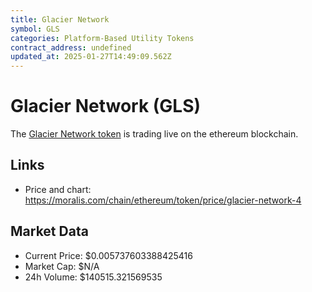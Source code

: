 ```yaml
---
title: Glacier Network
symbol: GLS
categories: Platform-Based Utility Tokens
contract_address: undefined
updated_at: 2025-01-27T14:49:09.562Z
---
```


# Glacier Network (GLS)
The [Glacier Network token](https://moralis.com/chain/ethereum/token/price/glacier-network-4) is trading live on the ethereum blockchain.

## Links
- Price and chart: https://moralis.com/chain/ethereum/token/price/glacier-network-4

## Market Data
- Current Price: $0.005737603388425416
- Market Cap: $N/A
- 24h Volume: $140515.321569535
